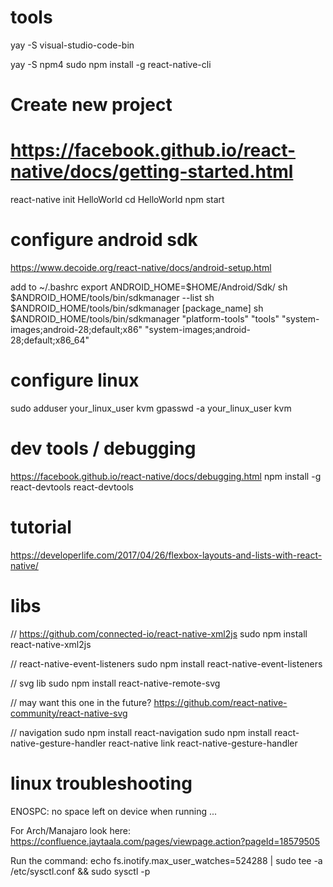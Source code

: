 
# tools
yay -S visual-studio-code-bin

yay -S npm4
sudo npm install -g react-native-cli

# Create new project
# https://facebook.github.io/react-native/docs/getting-started.html

react-native init HelloWorld
cd HelloWorld
npm start

# configure android sdk
https://www.decoide.org/react-native/docs/android-setup.html

add to ~/.bashrc
export ANDROID_HOME=$HOME/Android/Sdk/
sh $ANDROID_HOME/tools/bin/sdkmanager --list
sh $ANDROID_HOME/tools/bin/sdkmanager [package_name]
sh $ANDROID_HOME/tools/bin/sdkmanager "platform-tools" "tools" "system-images;android-28;default;x86" "system-images;android-28;default;x86_64"

# configure linux 
sudo adduser your_linux_user kvm
gpasswd -a your_linux_user kvm


# dev tools / debugging
https://facebook.github.io/react-native/docs/debugging.html
npm install -g react-devtools
react-devtools

# tutorial
https://developerlife.com/2017/04/26/flexbox-layouts-and-lists-with-react-native/

# libs
// https://github.com/connected-io/react-native-xml2js
sudo npm install react-native-xml2js

// react-native-event-listeners
sudo npm install react-native-event-listeners

// svg lib
sudo npm install react-native-remote-svg

// may want this one in the future?
https://github.com/react-native-community/react-native-svg

// navigation
sudo npm install react-navigation
sudo npm install react-native-gesture-handler
react-native link react-native-gesture-handler

# linux troubleshooting
ENOSPC: no space left on device when running ...

For Arch/Manajaro look here: https://confluence.jaytaala.com/pages/viewpage.action?pageId=18579505

Run the command:
echo fs.inotify.max_user_watches=524288 | sudo tee -a /etc/sysctl.conf && sudo sysctl -p